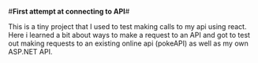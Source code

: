 #**First attempt at connecting to API**#

This is a tiny project that I used to test making calls to my api using react. 
Here i learned a bit about ways to make a request to an API and got to test out making requests to an existing online api (pokeAPI) as well as my own ASP.NET API.
